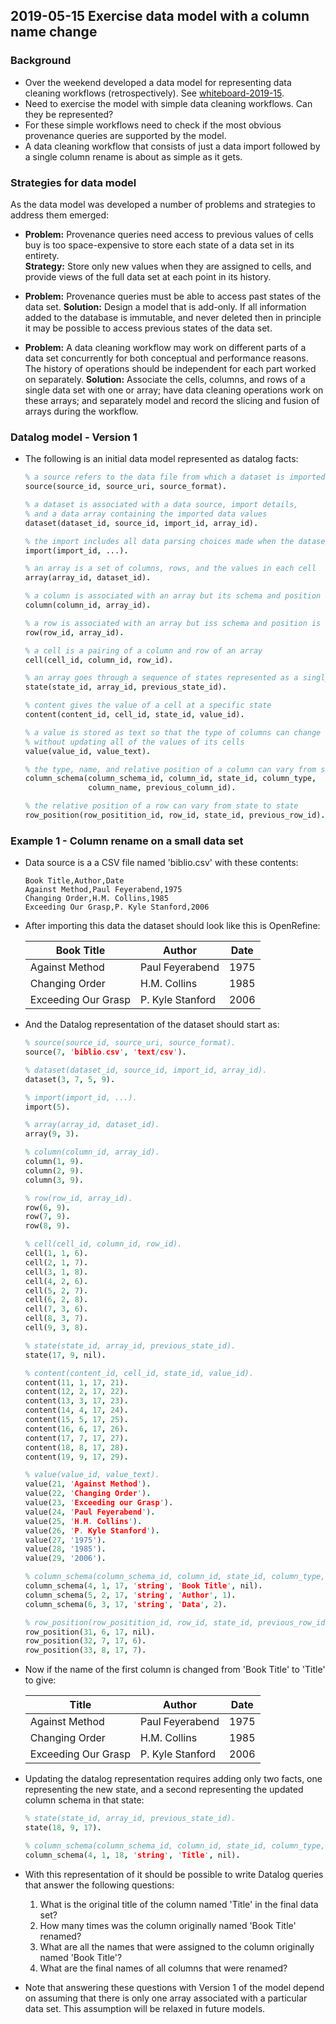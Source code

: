 ## 2019-05-15 Exercise data model with a column name change

### Background
- Over the weekend developed a data model for representing data cleaning workflows (retrospectively).  See [whiteboard-2019-15](https://github.com/tmcphillips/openrefine-provenance/blob/b4db0ff3061455b71b34a112590b336d028569fa/whiteboards/whiteboard-2019-05-15.png).
- Need to exercise the model with simple data cleaning workflows. Can they be represented?
- For these simple workflows need to check if the most obvious provenance queries are supported by the model.
- A data cleaning workflow that consists of just a data import followed by a single column rename is about as simple as it gets.

### Strategies for data model
As the data model was developed a number of problems and strategies to address them emerged:

- **Problem:** Provenance queries need access to previous values of cells buy is too space-expensive to store each state of a data set in its entirety.  
**Strategy:** Store only new values when they are assigned to cells, and provide views of the full data set at each point in its history.


-   **Problem:**  Provenance queries must be able to access past states of the data set.
**Solution:** Design a model that is add-only.  If all information added to the database is immutable, and never deleted then in principle it may be possible to access previous states of the data set.

- **Problem:**  A data cleaning workflow may work on different parts of a data set concurrently for both conceptual and performance reasons.  The history of operations should be independent for each part worked on separately.
**Solution:**  Associate the cells, columns, and rows of a single data set with one or array; have data cleaning operations work on these arrays; and separately model and record the slicing and fusion of arrays during the workflow.

### Datalog model - Version 1
- The following is an initial data model represented as datalog facts:

    ```prolog
    % a source refers to the data file from which a dataset is imported
    source(source_id, source_uri, source_format).
    
    % a dataset is associated with a data source, import details,
    % and a data array containing the imported data values
    dataset(dataset_id, source_id, import_id, array_id).
    
    % the import includes all data parsing choices made when the dataset was created
    import(import_id, ...).
    
    % an array is a set of columns, rows, and the values in each cell
    array(array_id, dataset_id).
    
    % a column is associated with an array but its schema and position is elsewhere
    column(column_id, array_id).
    
    % a row is associated with an array but iss schema and position is elsewhere
    row(row_id, array_id).
    
    % a cell is a pairing of a column and row of an array
    cell(cell_id, column_id, row_id).
    
    % an array goes through a sequence of states represented as a singly-linked list
    state(state_id, array_id, previous_state_id).
    
    % content gives the value of a cell at a specific state
    content(content_id, cell_id, state_id, value_id).
    
    % a value is stored as text so that the type of columns can change
    % without updating all of the values of its cells
    value(value_id, value_text).
    
    % the type, name, and relative position of a column can vary from state to state
    column_schema(column_schema_id, column_id, state_id, column_type,
                  column_name, previous_column_id).
    
    % the relative position of a row can vary from state to state
    row_position(row_positition_id, row_id, state_id, previous_row_id).
    ```

### Example 1 - Column rename on a small data set

- Data source is a a CSV file named 'biblio.csv' with these contents:

    ```csv
    Book Title,Author,Date
    Against Method,Paul Feyerabend,1975
    Changing Order,H.M. Collins,1985
    Exceeding Our Grasp,P. Kyle Stanford,2006
    ```

- After importing this data the dataset should look like this is OpenRefine:

	|Book Title|Author|Date|
	|--|--|--|
	|Against Method|Paul Feyerabend|1975|
	|Changing Order|H.M. Collins|1985|
	|Exceeding Our Grasp|P. Kyle Stanford|2006|

- And the Datalog representation of the dataset should start as:

    ```prolog
    % source(source_id, source_uri, source_format).
    source(7, 'biblio.csv', 'text/csv').
    
    % dataset(dataset_id, source_id, import_id, array_id).
    dataset(3, 7, 5, 9).
    
    % import(import_id, ...).
    import(5).
    
    % array(array_id, dataset_id).
    array(9, 3).
    
    % column(column_id, array_id).
    column(1, 9).
    column(2, 9).
    column(3, 9).
    
    % row(row_id, array_id).
    row(6, 9).
    row(7, 9).
    row(8, 9).
    
    % cell(cell_id, column_id, row_id).
    cell(1, 1, 6).
    cell(2, 1, 7).
    cell(3, 1, 8).
    cell(4, 2, 6).
    cell(5, 2, 7).
    cell(6, 2, 8).
    cell(7, 3, 6).
    cell(8, 3, 7).
    cell(9, 3, 8).
    
    % state(state_id, array_id, previous_state_id).
    state(17, 9, nil).
    
    % content(content_id, cell_id, state_id, value_id).
    content(11, 1, 17, 21).
    content(12, 2, 17, 22).
    content(13, 3, 17, 23).
    content(14, 4, 17, 24).
    content(15, 5, 17, 25).
    content(16, 6, 17, 26).
    content(17, 7, 17, 27).
    content(18, 8, 17, 28).
    content(19, 9, 17, 29).
    
    % value(value_id, value_text).
    value(21, 'Against Method').
    value(22, 'Changing Order').
    value(23, 'Exceeding our Grasp').
    value(24, 'Paul Feyerabend').
    value(25, 'H.M. Collins').
    value(26, 'P. Kyle Stanford').
    value(27, '1975').
    value(28, '1985').
    value(29, '2006').
    
    % column_schema(column_schema_id, column_id, state_id, column_type, column_name, previous_column_id).
    column_schema(4, 1, 17, 'string', 'Book Title', nil).
    column_schema(5, 2, 17, 'string', 'Author', 1).
    column_schema(6, 3, 17, 'string', 'Data', 2).
    
    % row_position(row_positition_id, row_id, state_id, previous_row_id).
    row_position(31, 6, 17, nil).
    row_position(32, 7, 17, 6).
    row_position(33, 8, 17, 7).
    ```

- Now if the name of the first column is changed from 'Book Title' to 'Title' to give:

	|Title|Author|Date|
	|--|--|--|
	|Against Method|Paul Feyerabend|1975|
	|Changing Order|H.M. Collins|1985|
	|Exceeding Our Grasp|P. Kyle Stanford|2006|

- Updating the datalog representation requires adding only two facts, one representing the new state, and a second representing the updated column schema in that state:

    ```prolog
    % state(state_id, array_id, previous_state_id).
    state(18, 9, 17).
    
    % column_schema(column_schema_id, column_id, state_id, column_type, column_name, previous_column_id).
    column_schema(4, 1, 18, 'string', 'Title', nil).
    ```
- With this representation of it should be possible to write Datalog queries that answer the following questions:

	1. What is the original title of the column named 'Title' in the final data set?
	2. How many times was the column originally named 'Book Title' renamed?
	3. What are all the names that were assigned to the column originally named 'Book Title'?
	4. What are the final names of all columns that were renamed?

- Note that answering these questions with Version 1 of the model depend on assuming that there is only one array associated with a particular data set.  This assumption will be relaxed in future models.

